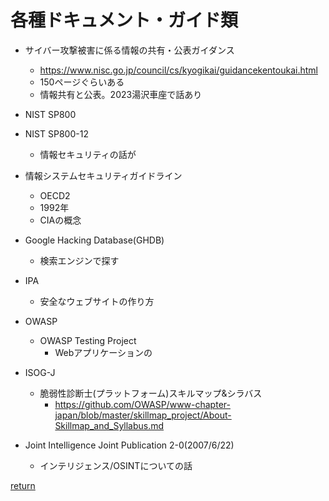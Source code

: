 # 各種ドキュメント・ガイド類

* サイバー攻撃被害に係る情報の共有・公表ガイダンス
  * https://www.nisc.go.jp/council/cs/kyogikai/guidancekentoukai.html
  * 150ページぐらいある
  * 情報共有と公表。2023湯沢車座で話あり

* NIST SP800

* NIST SP800-12
  * 情報セキュリティの話が

* 情報システムセキュリティガイドライン
  * OECD2
  * 1992年
  * CIAの概念

* Google Hacking Database(GHDB)
  * 検索エンジンで探す

* IPA
  * 安全なウェブサイトの作り方

* OWASP
  * OWASP Testing Project
    * Webアプリケーションの

* ISOG-J
  * 脆弱性診断士(プラットフォーム)スキルマップ&シラバス
    * https://github.com/OWASP/www-chapter-japan/blob/master/skillmap_project/About-Skillmap_and_Syllabus.md

* Joint Intelligence Joint Publication 2-0(2007/6/22)
  * インテリジェンス/OSINTについての話

[return](../README.md)
